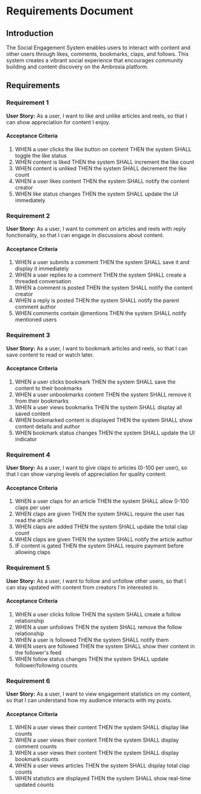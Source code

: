# Requirements Document

## Introduction

The Social Engagement System enables users to interact with content and other users through likes, comments, bookmarks, claps, and follows. This system creates a vibrant social experience that encourages community building and content discovery on the Ambrosia platform.

## Requirements

### Requirement 1

**User Story:** As a user, I want to like and unlike articles and reels, so that I can show appreciation for content I enjoy.

#### Acceptance Criteria

1. WHEN a user clicks the like button on content THEN the system SHALL toggle the like status
2. WHEN content is liked THEN the system SHALL increment the like count
3. WHEN content is unliked THEN the system SHALL decrement the like count
4. WHEN a user likes content THEN the system SHALL notify the content creator
5. WHEN like status changes THEN the system SHALL update the UI immediately

### Requirement 2

**User Story:** As a user, I want to comment on articles and reels with reply functionality, so that I can engage in discussions about content.

#### Acceptance Criteria

1. WHEN a user submits a comment THEN the system SHALL save it and display it immediately
2. WHEN a user replies to a comment THEN the system SHALL create a threaded conversation
3. WHEN a comment is posted THEN the system SHALL notify the content creator
4. WHEN a reply is posted THEN the system SHALL notify the parent comment author
5. WHEN comments contain @mentions THEN the system SHALL notify mentioned users

### Requirement 3

**User Story:** As a user, I want to bookmark articles and reels, so that I can save content to read or watch later.

#### Acceptance Criteria

1. WHEN a user clicks bookmark THEN the system SHALL save the content to their bookmarks
2. WHEN a user unbookmarks content THEN the system SHALL remove it from their bookmarks
3. WHEN a user views bookmarks THEN the system SHALL display all saved content
4. WHEN bookmarked content is displayed THEN the system SHALL show content details and author
5. WHEN bookmark status changes THEN the system SHALL update the UI indicator

### Requirement 4

**User Story:** As a user, I want to give claps to articles (0-100 per user), so that I can show varying levels of appreciation for quality content.

#### Acceptance Criteria

1. WHEN a user claps for an article THEN the system SHALL allow 0-100 claps per user
2. WHEN claps are given THEN the system SHALL require the user has read the article
3. WHEN claps are added THEN the system SHALL update the total clap count
4. WHEN claps are given THEN the system SHALL notify the article author
5. IF content is gated THEN the system SHALL require payment before allowing claps

### Requirement 5

**User Story:** As a user, I want to follow and unfollow other users, so that I can stay updated with content from creators I'm interested in.

#### Acceptance Criteria

1. WHEN a user clicks follow THEN the system SHALL create a follow relationship
2. WHEN a user unfollows THEN the system SHALL remove the follow relationship
3. WHEN a user is followed THEN the system SHALL notify them
4. WHEN users are followed THEN the system SHALL show their content in the follower's feed
5. WHEN follow status changes THEN the system SHALL update follower/following counts

### Requirement 6

**User Story:** As a user, I want to view engagement statistics on my content, so that I can understand how my audience interacts with my posts.

#### Acceptance Criteria

1. WHEN a user views their content THEN the system SHALL display like counts
2. WHEN a user views their content THEN the system SHALL display comment counts
3. WHEN a user views their content THEN the system SHALL display bookmark counts
4. WHEN a user views articles THEN the system SHALL display total clap counts
5. WHEN statistics are displayed THEN the system SHALL show real-time updated counts